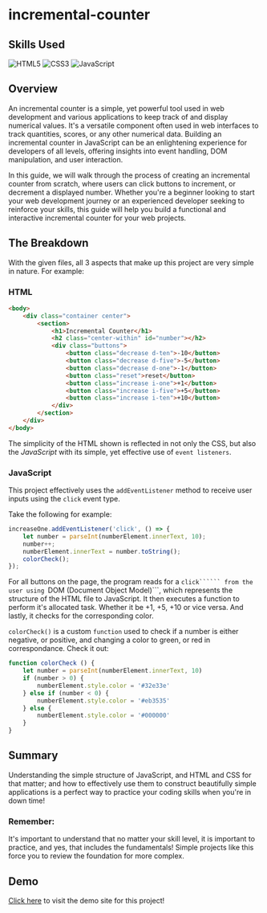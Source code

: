 # incremental-counter

## Skills Used

![HTML5](https://img.shields.io/badge/html5-%23E34F26.svg?style=for-the-badge&logo=html5&logoColor=white)
![CSS3](https://img.shields.io/badge/css3-%231572B6.svg?style=for-the-badge&logo=css3&logoColor=white)
![JavaScript](https://img.shields.io/badge/javascript-%23323330.svg?style=for-the-badge&logo=javascript&logoColor=%23F7DF1E)

## Overview

An incremental counter is a simple, yet powerful tool used in web development and various applications to keep track of and display numerical values. It's a versatile component often used in web interfaces to track quantities, scores, or any other numerical data. Building an incremental counter in JavaScript can be an enlightening experience for developers of all levels, offering insights into event handling, DOM manipulation, and user interaction. 

In this guide, we will walk through the process of creating an incremental counter from scratch, where users can click buttons to increment, or decrement a displayed number.  Whether you're a beginner looking to start your web development journey or an experienced developer seeking to reinforce your skills, this guide will help you build a functional and interactive incremental counter for your web projects.

## The Breakdown

With the given files, all 3 aspects that make up this project are very simple in nature. For example:

### HTML
```html
<body>
    <div class="container center">
        <section>
            <h1>Incremental Counter</h1>
            <h2 class="center-within" id="number"></h2>
            <div class="buttons">
                <button class="decrease d-ten">-10</button>
                <button class="decrease d-five">-5</button>
                <button class="decrease d-one">-1</button>
                <button class="reset">reset</button>
                <button class="increase i-one">+1</button>
                <button class="increase i-five">+5</button>
                <button class="increase i-ten">+10</button>
            </div>
        </section>
    </div>
</body>
```
The simplicity of the HTML shown is reflected in not only the CSS, but also the *JavaScript* with its simple, yet effective use of ```event listeners```.

### JavaScript

This project effectively uses the ```addEventListener``` method to receive user inputs using the ```click``` event type.

Take the following for example:

```javascript
increaseOne.addEventListener('click', () => {
    let number = parseInt(numberElement.innerText, 10);
    number++;
    numberElement.innerText = number.toString();
    colorCheck();
});
```
For all buttons on the page, the program reads for a ```click`````` from the user using ```DOM (Document Object Model)```, which represents the structure of the HTML file to JavaScript. It then executes a function to perform it's allocated task. Whether it be +1, +5, +10 or vice versa. And lastly, it checks for the corresponding color.

```colorCheck()``` is a custom ```function``` used to check if a number is either negative, or positive, and changing a color to green, or red in correspondance. Check it out:

```javascript
function colorCheck () {
    let number = parseInt(numberElement.innerText, 10)
    if (number > 0) {
        numberElement.style.color = '#32e33e'
    } else if (number < 0) {
        numberElement.style.color = '#eb3535'
    } else {
        numberElement.style.color = '#000000'
    }
}
```

## Summary

Understanding the simple structure of JavaScript, and HTML and CSS for that matter; and how to effectively use them to construct beautifully simple applications is a perfect way to practice your coding skills when you're in down time!

### Remember:
It's important to understand that no matter your skill level, it is important to practice, and yes, that includes the fundamentals! Simple projects like this force you to review the foundation for more complex. 

## Demo

<a href="https://raw.githack.com/riley-ad-clark/incremental-counter/main/index.html">Click here</a> to visit the demo site for this project!


